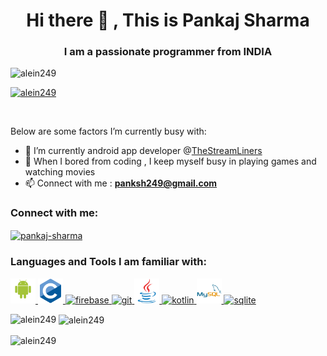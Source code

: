 <h1 align="center">Hi there 👋 , This is Pankaj Sharma</h1>
<h3 align="center">I am a passionate programmer from INDIA</h3>

<p align="left"> <img src="https://komarev.com/ghpvc/?username=alein249&label=Profile%20views&color=0e75b6&style=flat" alt="alein249" /> </p>

<p align="left"> <a href="https://github.com/ryo-ma/github-profile-trophy"><img src="https://github-profile-trophy.vercel.app/?username=alein249" alt="alein249" /></a> </p>

<p align="left"> <a href="https://twitter.com/" target="blank"><img src="https://img.shields.io/twitter/follow/?logo=twitter&style=for-the-badge" alt="" /></a> </p>

Below are some factors I’m currently busy with:
- 🌱 I’m currently android app developer @[TheStreamLiners](https://github.com/The-Streamliners)
- 👯 When I bored from coding , I keep myself busy in playing games and watching movies
- 📫 Connect with me : **panksh249@gmail.com**

<h3 align="left">Connect with me:</h3>
<p align="left">
<a href="https://www.linkedin.com/in/pankaj-sharma-25bb36198/" target="blank"><img align="center" src="https://raw.githubusercontent.com/rahuldkjain/github-profile-readme-generator/master/src/images/icons/Social/linked-in-alt.svg" alt="pankaj-sharma" height="30" width="40" /></a>
</p>

<h3 align="left">Languages and Tools I am familiar with:</h3>
<p align="left"> <a href="https://developer.android.com" target="_blank"> <img src="https://raw.githubusercontent.com/devicons/devicon/master/icons/android/android-original-wordmark.svg" alt="android" width="40" height="40"/> </a> <a href="https://www.cprogramming.com/" target="_blank"> <img src="https://raw.githubusercontent.com/devicons/devicon/master/icons/c/c-original.svg" alt="c" width="40" height="40"/> </a> <a href="https://firebase.google.com/" target="_blank"> <img src="https://www.vectorlogo.zone/logos/firebase/firebase-icon.svg" alt="firebase" width="40" height="40"/> </a> <a href="https://git-scm.com/" target="_blank"> <img src="https://www.vectorlogo.zone/logos/git-scm/git-scm-icon.svg" alt="git" width="40" height="40"/> </a> <a href="https://www.java.com" target="_blank"> <img src="https://raw.githubusercontent.com/devicons/devicon/master/icons/java/java-original.svg" alt="java" width="40" height="40"/> </a> <a href="https://kotlinlang.org" target="_blank"> <img src="https://www.vectorlogo.zone/logos/kotlinlang/kotlinlang-icon.svg" alt="kotlin" width="40" height="40"/> </a> <a href="https://www.mysql.com/" target="_blank"> <img src="https://raw.githubusercontent.com/devicons/devicon/master/icons/mysql/mysql-original-wordmark.svg" alt="mysql" width="40" height="40"/> </a> <a href="https://www.sqlite.org/" target="_blank"> <img src="https://www.vectorlogo.zone/logos/sqlite/sqlite-icon.svg" alt="sqlite" width="40" height="40"/> </a> </p>

<p><img align="left" src="https://github-readme-stats.vercel.app/api/top-langs?username=alein249&theme=radical&show_icons=true&locale=en&layout=compact" alt="alein249" /></p>

<p>&nbsp;<img align="center" src="https://github-readme-stats.vercel.app/api?username=alein249&show_icons=true&locale=en" alt="alein249" /></p>

<p><img align="center" src="https://github-readme-streak-stats.herokuapp.com/?user=alein249&" alt="alein249" /></p>
